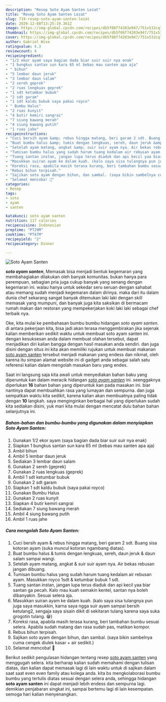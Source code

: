 ```yaml
---
description: "Resep Soto Ayam Santen Lezat"
title: "Resep Soto Ayam Santen Lezat"
slug: 719-resep-soto-ayam-santen-lezat
date: 2020-12-08T13:25:19.361Z
image: https://img-global.cpcdn.com/recipes/db5f08f74203e947/751x532cq70/soto-ayam-santen-foto-resep-utama.jpg
thumbnail: https://img-global.cpcdn.com/recipes/db5f08f74203e947/751x532cq70/soto-ayam-santen-foto-resep-utama.jpg
cover: https://img-global.cpcdn.com/recipes/db5f08f74203e947/751x532cq70/soto-ayam-santen-foto-resep-utama.jpg
author: Gabriel Wise
ratingvalue: 4.3
reviewcount: 4
recipeingredient:
- "1/2 ekor ayam saya bagian dada biar suir suir nya enak"
- "1 bungkus santan sun kara 65 ml bebas mau santen apa aja"
- " bihun"
- "5 lembar daun jeruk"
- "3 lembar daun salam"
- "2 sereh geprek"
- "2 ruas lengkuas geprek"
- "1 sdt ketumbar bubuk"
- "2 sdt garam"
- "1 sdt kaldu bubuk saya pakai royco"
- " Bumbu Halus"
- "2 ruas kunyit"
- "4 butir kemiri sangrai"
- "7 siung bawang merah"
- "4 siung bawang putih"
- "1 ruas jahe"
recipeinstructions:
- "Cuci bersih ayam &amp; rebus hingga matang, beri garam 2 sdt. Buang sisa kotoran ayam (suka muncul kotoran ngambang diatas)."
- "Buat bumbu halus &amp; tumis dengan lengkuas, sereh, daun jeruk &amp; daun salam sampai wangi."
- "Setelah ayam matang, angkat &amp; suir suir ayam nya. Air bekas rebusan jangan dibuang."
- "Tumisan bumbu halus yang sudah harum tuang kedalam air rebusan ayam. Masukkan royco 1sdt &amp; ketumbar bubuk 1 sdt."
- "Tuang santan instan, jangan lupa terus diaduk dan api kecil yaa biar santan ga pecah. Kalo mau kuah semakin kentel, santan nya boleh dibanyakin. Sesuai selera aja."
- "Masukkan suiran ayam ke dalam kuah. (kalo saya sisa tulangnya pun juga saya masukkin, karna saya ngga suir ayam sampai bersih ketulang2, sengaja saya sisain dikit di sekitaran tulang karena saya suka grogotin tulang. 😁)"
- "Koreksi rasa, apabila masih terasa kurang, beri tambahan bumbu sesuai selera. Apabila sudah matang dan rasa sudah pas, matikan kompor."
- "Rebus bihun terpisah."
- "Sajikan soto ayam dengan bihun, dan sambal. (saya bikin sambelnya cuma cengek diulek kasar + air sedikit.)"
- "Selamat mencoba! 🥰"
categories:
- Resep
tags:
- soto
- ayam
- santen

katakunci: soto ayam santen 
nutrition: 117 calories
recipecuisine: Indonesian
preptime: "PT29M"
cooktime: "PT47M"
recipeyield: "2"
recipecategory: Dinner

---
```



![Soto Ayam Santen](https://img-global.cpcdn.com/recipes/db5f08f74203e947/751x532cq70/soto-ayam-santen-foto-resep-utama.jpg)

<b><i>soto ayam santen</i></b>, Memasak bisa menjadi bentuk kegemaran yang membahagiakan dilakukan oleh banyak komunitas. bukan hanya para perempuan, sebagian pria juga cukup banyak yang senang dengan kegemaran ini. walau hanya untuk sekedar seru seruan dengan sahabat atau memang sudah menjadi kegemaran dalam dirinya. maka dari itu dalam dunia chef sekarang sangat banyak ditemukan laki laki dengan skill memasak yang mumpuni, dan banyak juga kita saksikan di bermacam rumah makan dan restoran yang mempekerjakan koki laki laki sebagai chef terbaik nya.

Oke, kita mulai ke pembahasan bumbu bumbu hidangan <i>soto ayam santen</i>. di antara pekerjaan kita, bisa jadi akan terasa menggembirakan jika sejenak kalian memberikan sedikit waktu untuk membuat soto ayam santen ini. dengan kesuksesan anda dalam membuat olahan tersebut, dapat menjadikan diri kalian bangga dengan hasil masakan anda sendiri. dan juga disini dengan situs ini kita akan memiliki rujukan untuk membuat makanan <u>soto ayam santen</u> tersebut menjadi makanan yang endess dan nikmat, oleh karena itu simpan alamat website ini di gadget anda sebagai salah satu referensi kalian dalam mengolah masakan baru yang endes.




Saat ini langsung saja kita awali untuk menyediakan bahan baku yang diperuntuk kan dalam meracik hidangan <u><i>soto ayam santen</i></u> ini. seenggaknya diperlukan <b>16</b> bahan bahan yang diperuntuk kan pada masakan ini. biar nantinya dapat membuahkan rasa yang lumayan dan sempurna. dan juga sempatkan waktu kita sedikit, karena kalian akan membuatnya paling tidak dengan <b>10</b> langkah. saya menginginkan berbagai hal yang diperlukan sudah kita sediakan disini, yuk mari kita mulai dengan mencatat dulu bahan bahan selanjutnya ini.

<!--inarticleads1-->

##### Bahan-bahan dan bumbu-bumbu yang digunakan dalam menyiapkan Soto Ayam Santen:

1. Gunakan 1/2 ekor ayam (saya bagian dada biar suir suir nya enak)
1. Siapkan 1 bungkus santan sun kara 65 ml (bebas mau santen apa aja)
1. Ambil  bihun
1. Ambil 5 lembar daun jeruk
1. Sediakan 3 lembar daun salam
1. Gunakan 2 sereh (geprek)
1. Gunakan 2 ruas lengkuas (geprek)
1. Ambil 1 sdt ketumbar bubuk
1. Gunakan 2 sdt garam
1. Siapkan 1 sdt kaldu bubuk (saya pakai royco)
1. Gunakan  Bumbu Halus
1. Gunakan 2 ruas kunyit
1. Siapkan 4 butir kemiri sangrai
1. Sediakan 7 siung bawang merah
1. Ambil 4 siung bawang putih
1. Ambil 1 ruas jahe




<!--inarticleads2-->

##### Cara mengolah Soto Ayam Santen:

1. Cuci bersih ayam &amp; rebus hingga matang, beri garam 2 sdt. Buang sisa kotoran ayam (suka muncul kotoran ngambang diatas).
1. Buat bumbu halus &amp; tumis dengan lengkuas, sereh, daun jeruk &amp; daun salam sampai wangi.
1. Setelah ayam matang, angkat &amp; suir suir ayam nya. Air bekas rebusan jangan dibuang.
1. Tumisan bumbu halus yang sudah harum tuang kedalam air rebusan ayam. Masukkan royco 1sdt &amp; ketumbar bubuk 1 sdt.
1. Tuang santan instan, jangan lupa terus diaduk dan api kecil yaa biar santan ga pecah. Kalo mau kuah semakin kentel, santan nya boleh dibanyakin. Sesuai selera aja.
1. Masukkan suiran ayam ke dalam kuah. (kalo saya sisa tulangnya pun juga saya masukkin, karna saya ngga suir ayam sampai bersih ketulang2, sengaja saya sisain dikit di sekitaran tulang karena saya suka grogotin tulang. 😁)
1. Koreksi rasa, apabila masih terasa kurang, beri tambahan bumbu sesuai selera. Apabila sudah matang dan rasa sudah pas, matikan kompor.
1. Rebus bihun terpisah.
1. Sajikan soto ayam dengan bihun, dan sambal. (saya bikin sambelnya cuma cengek diulek kasar + air sedikit.)
1. Selamat mencoba! 🥰




Berikut sedikit pengulasan hidangan tentang resep <u>soto ayam santen</u> yang menggugah selera. kita berharap kalian sudah memahami dengan tulisan diatas, dan kalian dapat memasak lagi di lain waktu untuk di sajikan dalam saat saat even even family atau kolega anda. kita bs mengkolaborasi bumbu bumbu yang tertulis diatas sesuai dengan selera anda, sehingga hidangan <b>soto ayam santen</b> ini dapat menjadi lebih endess dan sempurna lagi. demikian penjabaran singkat ini, sampai bertemu lagi di lain kesempatan. semoga hari kalian menyenangkan.

